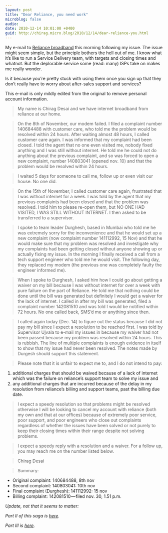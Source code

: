 ```yaml
---
layout: post
title: "Dear Reliance, you need work"
microblog: false
audio: 
date: 2010-12-14 10:01:00 +0400
guid: http://chirag.micro.blog/2010/12/14/dear-reliance-you.html
---
```

<p>My e-mail to <a href="http://www.rcom.co.in/Rcom/personal/home/index.html" target="_blank">Reliance broadband</a> this morning following my issue. The issue might seem simple, but the principle bothers the hell out of me. I know what it’s like to run a Service Delivery team, with targets and closing times and whatnot. But the deplorable service some (read: many) ISPs take on makes me really wonder.</p>
<p>Is it because you’re pretty stuck with using them once you sign up that they don’t really have to worry about after-sales support and services?</p>
<p>This e-mail is only mildly edited from the original to remove personal account information.</p>
<blockquote>My name is Chirag Desai and we have internet broadband from reliance at our home.</blockquote>
<blockquote>On the 8th of November, our modem failed. I filed a complaint number 140684488 with customer care, who told me the problem would be resolved within 24 hours. After waiting almost 48 hours, I called customer care again. I was informed that my complaint had been closed. I told the agent that no one even visited me, nobody fixed anything and I was still without internet. He told me he could not do anything about the previous complaint, and so was forced to open a new complaint, number 140803041 (opened nov. 10) and that the problem would be resolved within 24 hours.</blockquote>
<blockquote>I waited 5 days for someone to call me, follow up or even visit our house. No one did.</blockquote>
<blockquote>On the 15th of November, I called customer care again, frustrated that I was without internet for a week. I was told by the agent that my previous complaints had been closed and that the problem was resolved. I told him to please re-open them, but NO ONE HAD VISITED, I WAS STILL WITHOUT INTERNET. I then asked to be transferred to a supervisor.</blockquote>
<blockquote>I spoke to team leader Durghesh, based in Mumbai who told me he was extremely sorry for the inconvenience and that he would set up a new complaint (now complaint number 141112992, 15 Nov) and that he would make sure that my problem was resolved and investigate why my complaints had been getting closed without anyone showing up or actually fixing my issue. In the morning I finally received a call from a tech support engineer who told me he would visit. The following day, they replaced my modem (the previous one was completely faulty the engineer informed me).</blockquote>
<blockquote>When I spoke to Durghesh, I asked him how I could go about getting a waiver on my bill because I was without internet for over a week with pure failure on the part of Reliance. He told me that nothing could be done until the bill was generated but definitely I would get a waiver for the lack of internet. I called in after my bill was generated, filed a complaint number 142081510 and was told I would be notified within 72 hours. No one called back, SMS’d me or anything since then.</blockquote>
<blockquote>I called again today (Dec. 14) to figure out the status because I did not pay my bill since I expect a resolution to be reached first. I was told by Supervisor Ujvala to e-mail my issues in because my waiver had not been passed because my problem was resolved within 24 hours. This is rubbish. The line of multiple complaints is enough evidence in itself to show that my issue had never been resolved. The notes made by Durgesh should support this statement.</blockquote>
<blockquote>Please note that it is unfair to expect me to, and I do not intend to pay:</blockquote>
<ol>
<li>additional charges that should be waived because of a lack of internet which was the failure on reliance’s support team to solve my issue and</li>
<li>any additional charges that are incurred because of the delay in my resolution from reliance’s biliing and support teams, past the billing due date.</li>
</ol>
<blockquote>I expect a speedy resolution so that problems might be resolved otherwise I will be looking to cancel my account with reliance (both my own and that at our offices) because of extremely poor service, poor support, and poor engineers who close out complaints regardless of whether the issues have been solved or not purely to keep their closing times within their range despite not solving problems.</blockquote>
<blockquote>I expect a speedy reply with a resolution and a waiver. For a follow up, you may reach me on the number listed below.</blockquote>
<blockquote>Chirag Desai</blockquote>
<blockquote>Summary:</blockquote>
<ul>
<li>Original complaint: 140684488, 8th nov</li>
<li>Second complaint: 140803041: 10th nov</li>
<li>Final complaint (Durghesh): 141112992: 15 nov</li>
<li>Billing complaint: 142081510 — filed nov. 30, 1.51 p.m.</li>
</ul>
<p><em>Update, not that it seems to matter:</em></p>
<p><em>Part II of this saga is </em><a href="http://blog.chirag.biz/post/35718907493/the-reliance-saga-continues" target="_blank"><em>here</em></a><em>.</em></p>
<p><em>Part III is </em><a href="http://blog.chirag.biz/post/35719417837/reliance-part-iii-and-im-done" target="_blank"><em>here</em></a><em>.</em></p>
